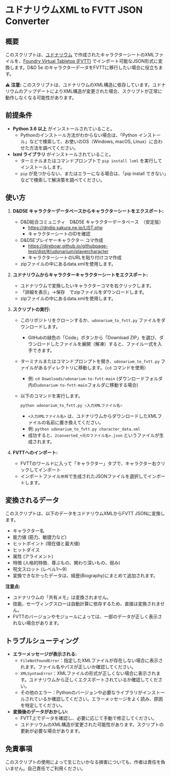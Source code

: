 # ユドナリウムXML to FVTT JSON Converter

## 概要

このスクリプトは、[ユドナリウム](https://udonarium.app/) で作成されたキャラクターシートのXMLファイルを、[Foundry Virtual Tabletop (FVTT)](https://foundryvtt.com/) でインポート可能なJSON形式に変換します。D&D 5e のキャラクターデータをFVTTに移行したい場合に役立ちます。

**⚠️ 注意:** このスクリプトは、ユドナリウムのXML構造に依存しています。ユドナリウムのアップデートによりXML構造が変更された場合、スクリプトが正常に動作しなくなる可能性があります。

## 前提条件

-   **Python 3.6 以上** がインストールされていること。
    -   Pythonのインストール方法がわからない場合は、「Python インストール」などで検索して、お使いのOS（Windows, macOS, Linux）に合わせた方法を調べてください。
-   **lxml ライブラリ** がインストールされていること。
    -   ターミナルまたはコマンドプロンプトで `pip install lxml` を実行してインストールします。
    -   `pip` が見つからない、またはエラーになる場合は、「pip install できない」などで検索して解決策を調べてください。

## 使い方

1.  **D&D5E キャラクターデータベースからキャラクターシートをエクスポート:**
    -    D&D総合コミュニティ　D&D5E キャラクターデータベース　（安定版）
            -    https://dndjp.sakura.ne.jp/LIST.php
          - キャラクターシートのIDを確認
    -   D&D5Eプレイヤーキャラクター コマ作成
          -   https://direboar.github.io/githubpage-test/dist/#/udonarium/playercharacter
          - キャラクターシートのURLを貼り付けコマ作成
    -   zipファイルの中にあるdata.xmlを使用します。

2.  **ユドナリウムからキャラクターキャラクターシートをエクスポート:**
    -   ユドナリウムで変換したいキャラクターコマを右クリックします。
    -   「詳細を表示」→保存　でzipファイルをダウンロードします。
    -   zipファイルの中にあるdata.xmlを使用します。

3.  **スクリプトの実行:**
    -   このリポジトリをクローンするか、`udonarium_to_fvtt.py` ファイルをダウンロードします。
        -   GitHubの緑色の「Code」ボタンから「Download ZIP」を選び、ダウンロードしたファイルを展開（解凍）すると、ファイル一式を入手できます。
    -   ターミナルまたはコマンドプロンプトを開き、`udonarium_to_fvtt.py` ファイルがあるディレクトリに移動します。（`cd` コマンドを使用）
        - 例: `cd Downloads/udonarium-to-fvtt-main` (ダウンロードフォルダ内の`udonarium-to-fvtt-main`フォルダに移動する場合)

    -   以下のコマンドを実行します。

        ```bash
        python udonarium_to_fvtt.py <入力XMLファイル名>
        ```

        -   `<入力XMLファイル名>` は、ユドナリウムからダウンロードしたXMLファイルの名前に置き換えてください。
        -   例: `python udonarium_to_fvtt.py character_data.xml`
        -   成功すると、`2converted_<元のファイル名>.json` というファイルが生成されます。

4.  **FVTTへのインポート:**
    -   FVTTのワールドに入って「キャラクター」タブで、キャラクター右クリックしてインポート
    -   インポートファイル```参照```で生成されたJSONファイルを選択してインポートします。

## 変換されるデータ

このスクリプトは、以下のデータをユドナリウムXMLからFVTT JSONに変換します。

-   キャラクター名
-   能力値 (筋力、敏捷力など)
-   ヒットポイント (現在値と最大値)
-   ヒットダイス
-   属性 (アライメント)
-   特徴 (人格的特徴、尊ぶもの、関わり深いもの、弱み)
-   呪文スロット (レベル1～9)
-   変換できなかったデータは、経歴(Biography)にまとめて追加されます。

**注意点:**

-   ユドナリウムの「共有メモ」は変換されません。
-   技能、セーヴィングスローは自動計算に依存するため、直接は変換されません。
-   FVTTのバージョンやモジュールによっては、一部のデータが正しく表示されない場合があります。

## トラブルシューティング

-   **エラーメッセージが表示される:**
    -   `FileNotFoundError`：指定したXMLファイルが存在しない場合に表示されます。ファイル名やパスが正しいか確認してください。
    -   `XMLSyntaxError`：XMLファイルの形式が正しくない場合に表示されます。ユドナリウムから正しくエクスポートされているか確認してください。
    -   その他のエラー：Pythonのバージョンや必要なライブラリがインストールされているか確認してください。エラーメッセージをよく読み、原因を特定してください。
-   **変換後のデータがおかしい:**
    -   FVTT上でデータを確認し、必要に応じて手動で修正してください。
    -   ユドナリウムのXML構造が変更された可能性があります。スクリプトの更新が必要な場合があります。

## 免責事項

このスクリプトの使用によって生じたいかなる損害についても、作者は責任を負いません。自己責任でご利用ください。
